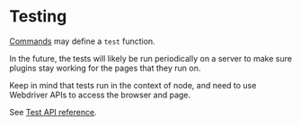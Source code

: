 # Testing

[Commands](/api-reference/command.md#icommand) may define a `test` function.

In the future, the tests will likely be run periodically on a server to make sure plugins stay working for the pages that they run on.

Keep in mind that tests run in the context of node, and need to use Webdriver APIs to access the browser and page.

See [Test API reference](api-reference/test.md).




